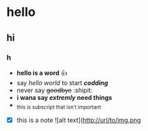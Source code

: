 # hello
## hi
### h
- **hello is a word** :+1:
- say *hello world* to start ***codding***
  <picture>
  <source media= "(preders-colour-scheme: dark)" srcset="https://yandex.ru/images/search?family=yes&from=tabbar&img_url=https%3A%2F%2Fwww.fonstola.ru%2Fimages%2F201708%2Ffonstola.ru_270934.jpg&lr=235&pos=0&rpt=simage&text=image">
  </picture>
- never say ~~goodbye~~ :shipit:
- **i wana say _extremly_ need things** 
- <sub> this is subscript that isn't important</sub>
- [x] this is a note
![alt text]([http://url/to/img.png](https://yandex.ru/images/search?family=yes&from=tabbar&img_url=https%3A%2F%2Fwww.fonstola.ru%2Fimages%2F201708%2Ffonstola.ru_270934.jpg&lr=235&pos=0&rpt=simage&text=image)
